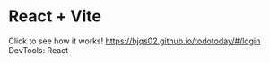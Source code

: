 # React + Vite

Click to see how it works! https://bjqs02.github.io/todotoday/#/login <br>
DevTools: React
